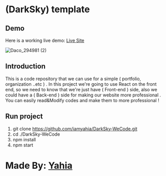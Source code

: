 # (DarkSky) template
## Demo
Here is a working live demo: [Live Site ](https://darksky-wecode.netlify.app/)


![Daco_294981 (2)](https://user-images.githubusercontent.com/90482598/157772600-eeda8c46-6765-4bc8-84b3-85b7869fc580.png)


## Introduction
This is a code repository that we can use for a simple ( portfolio, organization ..etc ) .
In this project we're going to use React on the front end, so we need to know that we're just have ( Front-end ) side, also we could have a ( Back-end ) side for making our website more professional . 
You can easily read&Modify codes and make them to more professional !




## Run project
1) git clone https://github.com/iamyahia/DarkSky-WeCode.git
2) cd ./DarkSky-WeCode
3) npm install
4) npm start 


# Made By: [Yahia](https://www.instagram.com/yahiahbaiz)
